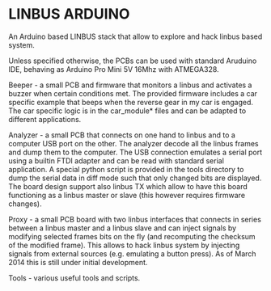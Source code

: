 LINBUS ARDUINO
==============

An Arduino based LINBUS stack that allow to explore and hack linbus based system.

Unless specified otherwise, the PCBs can be used with standard Aruduino IDE, behaving as Arduino Pro Mini 5V 16Mhz with ATMEGA328.

Beeper - a small PCB and firmware that monitors a linbus and activates a buzzer when certain conditions met. The provided firmware includes a car specific example that beeps when the reverse gear in my car is engaged. The car specific logic is in the car_module* files and can be adapted to different applications.

Analyzer - a small PCB that connects on one hand to linbus and to a computer USB port on the other. The analyzer decode all the linbus frames and dump them to the computer. The USB connection emulates a serial port using a builtin FTDI adapter and can be read with standard serial application. A special python script is provided in the tools directory to dump the serial data in diff mode such that only changed bits are displayed. The board design support also linbus TX which allow to have this board functioning as a linbus master or slave (this however requires firmware changes).

Proxy - a small PCB board with two linbus interfaces that connects in series between a linbus master and a linbus slave and can inject signals by modifying selected frames bits on the fly (and recomputing the checksum of the modified frame). This allows to hack linbus system by injecting signals from external sources (e.g. emulating a button press).  As of March 2014 this is still under initial development.

Tools - various useful tools and scripts.
